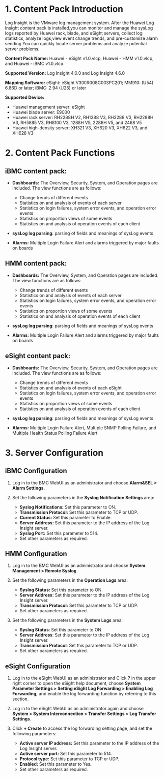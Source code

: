 # 1. Content Pack Introduction

Log Insight is the VMware log management system. After the Huawei Log Insight content pack is installed,you can monitor and manage the sysLog logs reported by Huawei rack, blade, and eSight servers, collect log statistics, analyze logs,view event change trends, and pre-customize alarm sending.You can quickly locate server problems and analyze potential server problems.

**Content Pack Name:** Huawei - eSight  v1.0.vlcp, Huawei - HMM  v1.0.vlcp, and Huawei - iBMC  v1.0.vlcp

**Supported Version:** Log Insight 4.0.0 and Log Insight 4.6.0

**Mapping Software:** eSight: eSight V300R008C00SPC201; MM910: (U54) 6.86D or later; iBMC: 2.94 (U25) or later

**Supported Device:**
-   Huawei management server:   eSight
-   Huawei blade server:        E9000
-   Huawei rack server:         RH2288H V2, RH1288 V3, RH2288 V3, RH2288H V3, RH5885 V3, RH8100 V3, 1288H V5, 2288H V5, and 2488 V5
-   Huawei high-density server: XH321 V3, XH620 V3, XH622 V3, and XH628 V3

# 2. Content Pack Functions
## iBMC content pack:
- **Dashboards:** 
The Overview, Security, System, and Operation pages are included. The view functions are as follows:
	- Change trends of different events
	- Statistics on and analysis of events of each server
	- Statistics on login failures, system error events, and operation error events
	- Statistics on proportion views of some events
	- Statistics on and analysis of operation events of each client

- **sysLog log parsing:** parsing of fields and meanings of sysLog events
- **Alarms:** Multiple Login Failure Alert and alarms triggered by major faults on boards

## HMM content pack:
- **Dashboards:** 
The Overview, System, and Operation pages are included. The view functions are as follows:
	- Change trends of different events
	- Statistics on and analysis of events of each server
	- Statistics on login failures, system error events, and operation error events
	- Statistics on proportion views of some events
	- Statistics on and analysis of operation events of each client	

- **sysLog log parsing:** parsing of fields and meanings of sysLog events
- **Alarms:** Multiple Login Failure Alert and alarms triggered by major faults on boards

## eSight content pack:
- **Dashboards:** 
The Overview, Security, System, and Operation pages are included. The view functions are as follows:
	- Change trends of different events
	- Statistics on and analysis of events of each eSight
	- Statistics on login failures, system error events, and operation error events
	- Statistics on proportion views of some events
	- Statistics on and analysis of operation events of each client

- **sysLog log parsing:** parsing of fields and meanings of sysLog events
- **Alarms:** Multiple Login Failure Alert, Multiple SNMP Polling Failure, and Multiple Health Status Polling Failure Alert

# 3. Server Configuration
## iBMC Configuration
1.	Log in to the BMC WebUI as an administrator and choose **Alarm&SEL > Alarm Settings**.

2.	Set the following parameters in the **Syslog Notification Settings** area:
	-	**Syslog Notifications:** Set this parameter to ON.
	-	**Transmission Protocol:** Set this parameter to TCP or UDP.
	-	**Current Status:** Set this parameter to Enable.
	-	**Server Address:** Set this parameter to the IP address of the Log Insight server.
	-	**Syslog Port:** Set this parameter to 514.
	-	Set other parameters as required.

## HMM Configuration
1.	Log in to the BMC WebUI as an administrator and choose **System Management > Remote Syslog**.</b>

2.	Set the following parameters in the **Operation Logs** area:
	- **Syslog Status:** Set this parameter to ON.
	-	**Server Address:** Set this parameter to the IP address of the Log Insight server.
	-	**Transmission Protocol:** Set this parameter to TCP or UDP.
	-	Set other parameters as required.

3.	Set the following parameters in the **System Logs** area:
	-	**Syslog Status**: Set this parameter to ON.
	-	**Server Address**: Set this parameter to the IP address of the Log Insight server.
	-	**Transmission Protocol**: Set this parameter to TCP or UDP.
	-	Set other parameters as required.

## eSight Configuration
1.	Log in to the eSight WebUI as an administrator and Click **?** in the upper right corner to open the eSight help document, choose **System Parameter Settings > Setting eSight Log Forwarding > Enabling Log Forwarding**, and enable the log forwarding function by referring to this section.

2.	Log in to the eSight WebUI as an administrator again and choose **System > System Interconnection > Transfer Settings > Log Transfer Settings**.

3.	Click **+ Create** to access the log forwarding setting page, and set the following parameters:
	-	**Active server IP address:** Set this parameter to the IP address of the Log Insight server.
	-	**Active server port:** Set this parameter to 514.
	-	**Protocol type:** Set this parameter to TCP or UDP.
	-	**Enabled:** Set this parameter to Yes.
	-	Set other parameters as required.
